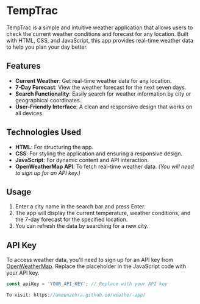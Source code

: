 # TempTrac


TempTrac is a simple and intuitive weather application that allows users to check the current weather conditions and forecast for any location. Built with HTML, CSS, and JavaScript, this app provides real-time weather data to help you plan your day better.

## Features

- **Current Weather**: Get real-time weather data for any location.
- **7-Day Forecast**: View the weather forecast for the next seven days.
- **Search Functionality**: Easily search for weather information by city or geographical coordinates.
- **User-Friendly Interface**: A clean and responsive design that works on all devices.

## Technologies Used

- **HTML**: For structuring the app.
- **CSS**: For styling the application and ensuring a responsive design.
- **JavaScript**: For dynamic content and API interaction.
- **OpenWeatherMap API**: To fetch real-time weather data. *(You will need to sign up for an API key.)*

## Usage

1. Enter a city name in the search bar and press Enter.
2. The app will display the current temperature, weather conditions, and the 7-day forecast for the specified location.
3. You can refresh the data by searching for a new city.


## API Key

To access weather data, you'll need to sign up for an API key from [OpenWeatherMap](https://openweathermap.org/api). Replace the placeholder in the JavaScript code with your API key.

```javascript
const apiKey = 'YOUR_API_KEY'; // Replace with your API key

To visit: https://ameenzehra.github.io/weather-app/

 

